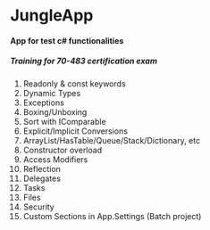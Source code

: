 # JungleApp
#### App for test c# functionalities
##### Training for 70-483 certification exam 

1. Readonly & const keywords
2. Dynamic Types
3. Exceptions
4. Boxing/Unboxing
5. Sort with IComparable
6. Explicit/Implicit Conversions
7. ArrayList/HasTable/Queue/Stack/Dictionary, etc
8. Constructor overload
9. Access Modifiers
10. Reflection
11. Delegates
12. Tasks
13. Files
14. Security
15. Custom Sections in App.Settings (Batch project)
